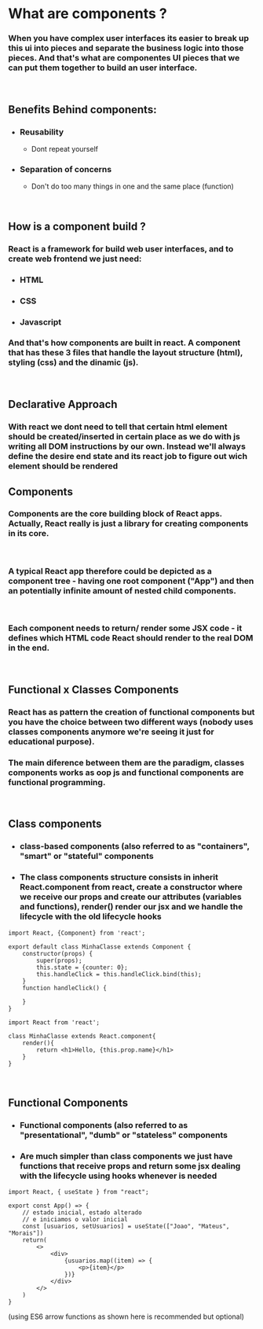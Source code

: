 # What are components ?
### When you have complex user interfaces its easier to break up this ui into pieces and separate the business logic into those pieces. And that's what are componentes UI pieces that we can put them together to build an user interface.
<br>

## Benefits Behind components:
* ### Reusability
    * Dont repeat yourself
* ### Separation of concerns
    * Don't do too many things in one and the same place (function)
<br>

## How is a component build ?
### React is a framework for build web user interfaces, and to create web frontend we just need:
* ### HTML
* ### CSS
* ### Javascript
### And that's how components are built in react. A component that has these 3 files that handle the layout structure (html), styling (css) and the dinamic (js).
<br>

## Declarative Approach
### With react we dont need to tell that certain html element should be created/inserted in certain place as we do with js writing all DOM instructions by our own. Instead we'll always define the desire end state and its react job to figure out wich element should be rendered

## Components
### Components are the core building block of React apps. Actually, React really is just a library for creating components in its core.
<br>

### A typical React app therefore could be depicted as a component tree - having one root component ("App") and then an potentially infinite amount of nested child components.
<br>

### Each component needs to return/ render some JSX code - it defines which HTML code React should render to the real DOM in the end.
<br>

## Functional x Classes Components
### React has as pattern the creation of functional components but you have the choice between two different ways (nobody uses classes components anymore we're seeing it just for educational purpose).
### The main diference between them are the paradigm, classes components works as oop js and functional components are functional programming.
<br>

## Class components
* ### class-based components (also referred to as "containers", "smart" or "stateful" components
* ### The class components structure consists in inherit React.component from react, create a constructor where we receive our props and create our attributes (variables and functions), render() render our jsx and we handle the lifecycle with the old lifecycle hooks
````
import React, {Component} from 'react';

export default class MinhaClasse extends Component {
	constructor(props) {
		super(props);
		this.state = {counter: 0};
		this.handleClick = this.handleClick.bind(this);
	}
	function handleClick() {
	
	}
}

import React from 'react';

class MinhaClasse extends React.component{
	render(){
		return <h1>Hello, {this.prop.name}</h1>
	}
}
````
<br>

## Functional Components
* ### Functional components (also referred to as "presentational", "dumb" or "stateless" components
* ### Are much simpler than class components we just have functions that receive props and return some jsx dealing with the lifecycle using hooks whenever is needed
````
import React, { useState } from "react";

export const App() => {
	// estado inicial, estado alterado
	// e iniciamos o valor inicial
	const [usuarios, setUsuarios] = useState(["Joao", "Mateus", "Morais"])
	return(
		<>
			<div>
				{usuarios.map((item) => {
					<p>{item}</p>
				})}
			</div>
		</>
	)
}

````
 (using ES6 arrow functions as shown here is recommended but optional)

